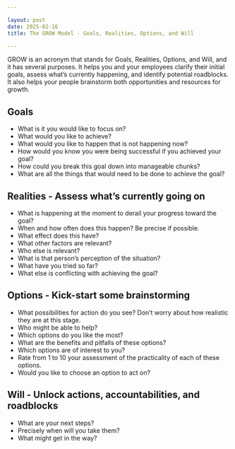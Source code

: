 ```yaml
---

layout: post
date: 2025-02-16
title: The GROW Model - Goals, Realities, Options, and Will

---
```


GROW is an acronym that stands for Goals, Realities, Options, and Will, and it has several purposes. It helps you and your employees clarify their initial goals, assess what’s currently happening, and identify potential roadblocks. It also helps your people brainstorm both opportunities and resources for growth.

## Goals

- What is it you would like to focus on?
- What would you like to achieve?
- What would you like to happen that is not happening now?
- How would you know you were being successful if you achieved your goal?
- How could you break this goal down into manageable chunks?
- What are all the things that would need to be done to achieve the goal?

## Realities - Assess what’s currently going on

- What is happening at the moment to derail your progress toward the goal?
- When and how often does this happen? Be precise if possible.
- What effect does this have?
- What other factors are relevant?
- Who else is relevant?
- What is that person’s perception of the situation?
- What have you tried so far?
- What else is conflicting with achieving the goal?

## Options - Kick-start some brainstorming

- What possibilities for action do you see? Don’t worry about how realistic they are at this stage.
- Who might be able to help?
- Which options do you like the most?
- What are the benefits and pitfalls of these options?
- Which options are of interest to you?
- Rate from 1 to 10 your assessment of the practicality of each of these options.
- Would you like to choose an option to act on?

## Will - Unlock actions, accountabilities, and roadblocks

- What are your next steps?
- Precisely when will you take them?
- What might get in the way?
